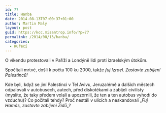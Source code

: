 ```yaml
---
id: 77
title: Hanba
date: 2014-08-13T07:00:37+01:00
author: Martin Maly
layout: post
guid: https://kcc.misantrop.info/?p=77
permalink: /2014/08/13/hanba/
categories:
  - Kuřecí
---
```

O víkendu protestovali v Paříži a Londýně lidi proti izraelským útokům.

Spočítali mrtvé, došli k počtu 100 ku 2000, takže _fuj Izrael_. _Zastavte zabíjení Palestinců!_

Kde byli, když se jiní Palestinci v Tel Avivu, Jeruzalémě a dalších městech odpalovali v autobusech, autech, před diskotékami a zabíjeli civilisty (myslíte, že taky předem volali a upozornili, že ten a ten autobus vyhodí do vzduchu)? Co počítali tehdy? Proč nestáli v ulicích a neskandovali &#8222;_Fuj Hamás, zastavte zabíjení Židů_&#8222;?

&nbsp;